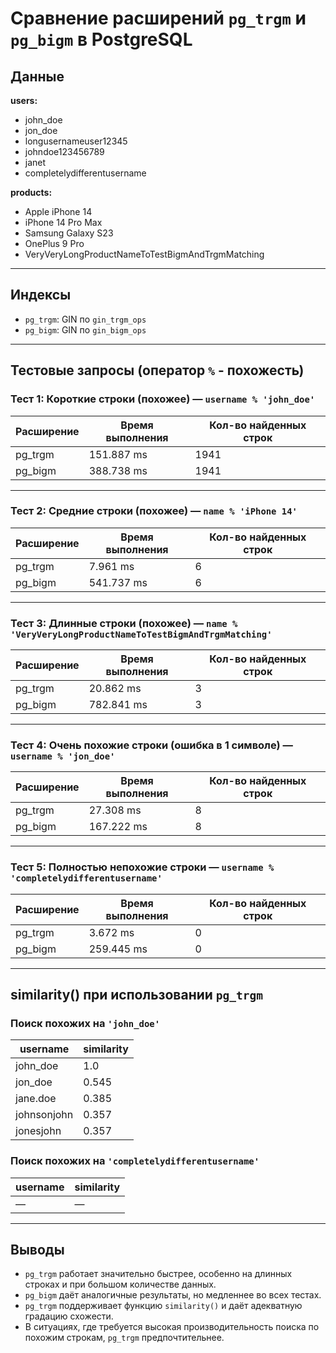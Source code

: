 # Сравнение расширений `pg_trgm` и `pg_bigm` в PostgreSQL

## Данные

**users:**
- john_doe
- jon_doe
- longusernameuser12345
- johndoe123456789
- janet
- completelydifferentusername

**products:**
- Apple iPhone 14
- iPhone 14 Pro Max
- Samsung Galaxy S23
- OnePlus 9 Pro
- VeryVeryLongProductNameToTestBigmAndTrgmMatching

---

## Индексы

- `pg_trgm`: GIN по `gin_trgm_ops`
- `pg_bigm`: GIN по `gin_bigm_ops`

---

## Тестовые запросы (оператор `%` - похожесть)

### Тест 1: Короткие строки (похожее) — `username % 'john_doe'`

| Расширение | Время выполнения | Кол-во найденных строк |
|------------|------------------|------------------------|
| pg_trgm    | 151.887 ms       | 1941                   |
| pg_bigm    | 388.738 ms       | 1941                   |

---

### Тест 2: Средние строки (похожее) — `name % 'iPhone 14'`

| Расширение | Время выполнения | Кол-во найденных строк |
|------------|------------------|------------------------|
| pg_trgm    | 7.961 ms         | 6                      |
| pg_bigm    | 541.737 ms       | 6                      |

---

### Тест 3: Длинные строки (похожее) — `name % 'VeryVeryLongProductNameToTestBigmAndTrgmMatching'`

| Расширение | Время выполнения | Кол-во найденных строк |
|------------|------------------|------------------------|
| pg_trgm    | 20.862 ms        | 3                      |
| pg_bigm    | 782.841 ms       | 3                      |

---

### Тест 4: Очень похожие строки (ошибка в 1 символе) — `username % 'jon_doe'`

| Расширение | Время выполнения | Кол-во найденных строк |
|------------|------------------|------------------------|
| pg_trgm    | 27.308 ms        | 8                      |
| pg_bigm    | 167.222 ms       | 8                      |

---

### Тест 5: Полностью непохожие строки — `username % 'completelydifferentusername'`

| Расширение | Время выполнения | Кол-во найденных строк |
|------------|------------------|------------------------|
| pg_trgm    | 3.672 ms         | 0                      |
| pg_bigm    | 259.445 ms       | 0                      |

---

## similarity() при использовании `pg_trgm`

### Поиск похожих на `'john_doe'`

| username     | similarity |
|--------------|------------|
| john_doe     | 1.0        |
| jon_doe      | 0.545      |
| jane.doe     | 0.385      |
| johnsonjohn  | 0.357      |
| jonesjohn    | 0.357      |

### Поиск похожих на `'completelydifferentusername'`

| username | similarity |
|----------|------------|
| —        | —          |

---

## Выводы

- `pg_trgm` работает значительно быстрее, особенно на длинных строках и при большом количестве данных.
- `pg_bigm` даёт аналогичные результаты, но медленнее во всех тестах.
- `pg_trgm` поддерживает функцию `similarity()` и даёт адекватную градацию схожести.
- В ситуациях, где требуется высокая производительность поиска по похожим строкам, `pg_trgm` предпочтительнее.
